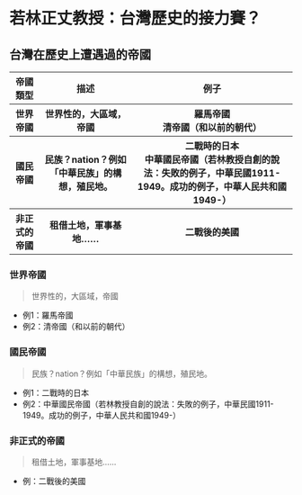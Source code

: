 # 若林正丈教授：台灣歷史的接力賽？

## 台灣在歷史上遭遇過的帝國

<table>
  <tr>
    <th>帝國類型</th>
    <th>描述</th>
    <th>例子</th>
  </tr>
  <tr>
    <th>世界帝國</th>
    <th>世界性的，大區域，帝國</th>
    <th>羅馬帝國 <br> 清帝國（和以前的朝代）</th>
  </tr>
  <tr>
    <th>國民帝國</th>
    <th>民族？nation？例如「中華民族」的構想，殖民地。</th>
    <th>二戰時的日本 <br> 中華國民帝國（若林教授自創的說法：失敗的例子，中華民國1911-1949。成功的例子，中華人民共和國1949-）</th>
  </tr>
  <tr>
    <th>非正式的帝國</th>
    <th>租借土地，軍事基地……</th>
    <th>二戰後的美國</th>
  </tr>
</table>


### 世界帝國

> 世界性的，大區域，帝國

- 例1：羅馬帝國
- 例2：清帝國（和以前的朝代）


### 國民帝國

> 民族？nation？例如「中華民族」的構想，殖民地。

- 例1：二戰時的日本
- 例2：中華國民帝國（若林教授自創的說法：失敗的例子，中華民國1911-1949。成功的例子，中華人民共和國1949-）


### 非正式的帝國

> 租借土地，軍事基地……

- 例：二戰後的美國